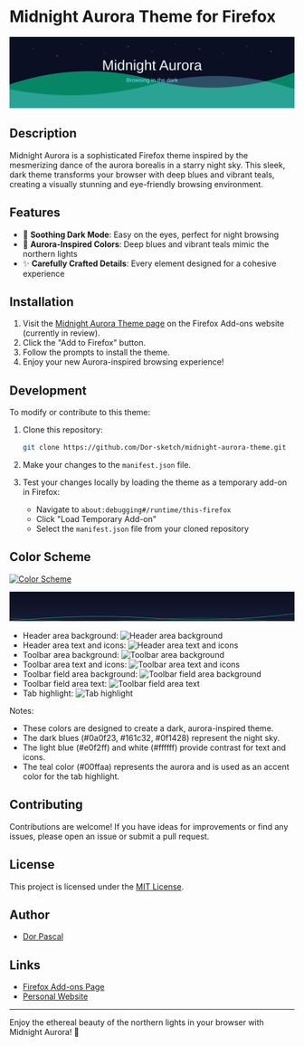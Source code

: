 # Midnight Aurora Theme for Firefox

![Midnight Aurora Theme Banner](./images/midnight-aurora-banner.svg)

## Description

Midnight Aurora is a sophisticated Firefox theme inspired by the mesmerizing dance of the aurora borealis in a starry night sky. This sleek, dark theme transforms your browser with deep blues and vibrant teals, creating a visually stunning and eye-friendly browsing environment.

## Features

- 🌙 **Soothing Dark Mode**: Easy on the eyes, perfect for night browsing
- 🎨 **Aurora-Inspired Colors**: Deep blues and vibrant teals mimic the northern lights
- ✨ **Carefully Crafted Details**: Every element designed for a cohesive experience

## Installation

1. Visit the [Midnight Aurora Theme page](https://addons.mozilla.org/firefox/addon/midnight-aurora/) on the Firefox Add-ons website (currently in review).
2. Click the "Add to Firefox" button.
3. Follow the prompts to install the theme.
4. Enjoy your new Aurora-inspired browsing experience!

## Development

To modify or contribute to this theme:

1. Clone this repository:

    ```bash
    git clone https://github.com/Dor-sketch/midnight-aurora-theme.git
    ```

2. Make your changes to the `manifest.json` file.

3. Test your changes locally by loading the theme as a temporary add-on in Firefox:
    - Navigate to `about:debugging#/runtime/this-firefox`
    - Click "Load Temporary Add-on"
    - Select the `manifest.json` file from your cloned repository

## Color Scheme

[![Color Scheme](./images/midnight-aurora-colors.svg)](./images/midnight-aurora-colors.svg)

![background Header Image](./images/midnight-aurora-header-svg.svg)

- Header area background: ![Header area background](https://img.shields.io/badge/0a0f23-0a0f23.svg?style=flat&color=0a0f23)
- Header area text and icons: ![Header area text and icons](https://img.shields.io/badge/80a0c0-80a0c0.svg?style=flat&color=80e0ff)
- Toolbar area background: ![Toolbar area background](https://img.shields.io/badge/161c32-161c32.svg?style=flat&color=161c32)
- Toolbar area text and icons: ![Toolbar area text and icons](https://img.shields.io/badge/e0f2ff-e0f2ff.svg?style=flat&color=e0f2ff)
- Toolbar field area background: ![Toolbar field area background](https://img.shields.io/badge/0f1428-0f1428.svg?style=flat&color=0f1428)
- Toolbar field area text: ![Toolbar field area text](https://img.shields.io/badge/ffffff-ffffff.svg?style=flat&color=ffffff)
- Tab highlight: ![Tab highlight](https://img.shields.io/badge/00ffaa-00ffaa.svg?style=flat&color=00ffaa)

Notes:

- These colors are designed to create a dark, aurora-inspired theme.
- The dark blues (#0a0f23, #161c32, #0f1428) represent the night sky.
- The light blue (#e0f2ff) and white (#ffffff) provide contrast for text and icons.
- The teal color (#00ffaa) represents the aurora and is used as an accent color for the tab highlight.

## Contributing

Contributions are welcome! If you have ideas for improvements or find any issues, please open an issue or submit a pull request.

## License

This project is licensed under the [MIT License](LICENSE).

## Author

- [Dor Pascal](https://github.com/Dor-sketch)

## Links

- [Firefox Add-ons Page](https://addons.mozilla.org/firefox/addon/midnight-aurora/)
- [Personal Website](https://dorpascal.com/midnight-aurora-theme/)

---

Enjoy the ethereal beauty of the northern lights in your browser with Midnight Aurora! 🌌
